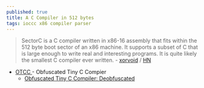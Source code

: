 ```yaml
---
published: true
title: A C Compiler in 512 bytes
tags: ioccc x86 compiler parser
---
```

> SectorC  is a C compiler written in x86-16 assembly that fits within the 512 byte boot sector of an x86 machine. It supports a subset of C that is large enough to write real and interesting programs. It is quite likely the smallest C compiler ever written. - [xorvoid](https://xorvoid.com/sectorc.html) / [HN](https://news.ycombinator.com/item?id=36064971)

- [OTCC ]() - Obfuscated Tiny C Compier
	- [Obfuscated Tiny C Compiler: Deobfuscated](https://xorvoid.com/otcc_deobfuscated.html)
